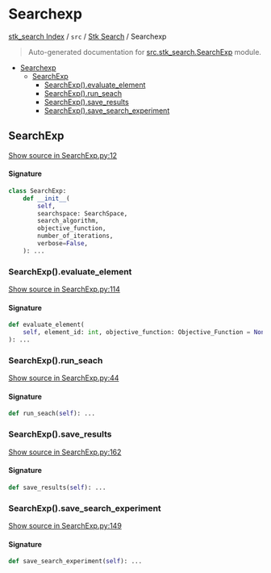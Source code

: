 # Searchexp

[stk_search Index](../../README.md#stk_search-index) / `src` / [Stk Search](./index.md#stk-search) / Searchexp

> Auto-generated documentation for [src.stk_search.SearchExp](https://github.com/mohammedazzouzi15/STK_search/blob/main/src/stk_search/SearchExp.py) module.

- [Searchexp](#searchexp)
  - [SearchExp](#searchexp)
    - [SearchExp().evaluate_element](#searchexp()evaluate_element)
    - [SearchExp().run_seach](#searchexp()run_seach)
    - [SearchExp().save_results](#searchexp()save_results)
    - [SearchExp().save_search_experiment](#searchexp()save_search_experiment)

## SearchExp

[Show source in SearchExp.py:12](https://github.com/mohammedazzouzi15/STK_search/blob/main/src/stk_search/SearchExp.py#L12)

#### Signature

```python
class SearchExp:
    def __init__(
        self,
        searchspace: SearchSpace,
        search_algorithm,
        objective_function,
        number_of_iterations,
        verbose=False,
    ): ...
```

### SearchExp().evaluate_element

[Show source in SearchExp.py:114](https://github.com/mohammedazzouzi15/STK_search/blob/main/src/stk_search/SearchExp.py#L114)

#### Signature

```python
def evaluate_element(
    self, element_id: int, objective_function: Objective_Function = None
): ...
```

### SearchExp().run_seach

[Show source in SearchExp.py:44](https://github.com/mohammedazzouzi15/STK_search/blob/main/src/stk_search/SearchExp.py#L44)

#### Signature

```python
def run_seach(self): ...
```

### SearchExp().save_results

[Show source in SearchExp.py:162](https://github.com/mohammedazzouzi15/STK_search/blob/main/src/stk_search/SearchExp.py#L162)

#### Signature

```python
def save_results(self): ...
```

### SearchExp().save_search_experiment

[Show source in SearchExp.py:149](https://github.com/mohammedazzouzi15/STK_search/blob/main/src/stk_search/SearchExp.py#L149)

#### Signature

```python
def save_search_experiment(self): ...
```
